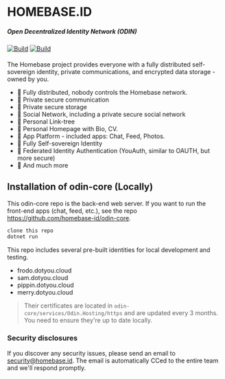 # HOMEBASE.ID
##### Open Decentralized Identity Network (ODIN)

[![Build](https://github.com/YouFoundation/dotyoucore/actions/workflows/host-build-and-test-main-debug.yml/badge.svg)](https://github.com/YouFoundation/dotyoucore/actions/workflows/host-build-and-test-main-debug.yml)
[![Build](https://github.com/YouFoundation/dotyoucore/actions/workflows/host-build-and-test-main-release.yml/badge.svg)](https://github.com/YouFoundation/dotyoucore/actions/workflows/host-build-and-test-main-release.yml)

####
The Homebase project provides everyone with a fully distributed self-sovereign identity, private communications, and encrypted data storage - owned by you.

- 🚀 Fully distributed, nobody controls the Homebase network.
- 🚀 Private secure communication
- 🚀 Private secure storage
- 🚀 Social Network, including a private secure social network
- 🚀 Personal Link-tree
- 🚀 Personal Homepage with Bio, CV.
- 🚀 App Platform - included apps: Chat, Feed, Photos.
- 🚀 Fully Self-sovereign Identity
- 🚀 Federated Identity Authentication (YouAuth, similar to OAUTH, but more secure)
- 🚀 And much more

## Installation of odin-core (Locally)

This odin-core repo is the back-end web server.  If you want to run the front-end apps (chat, feed, etc.), see the repo https://github.com/homebase-id/odin-core.


```bash
clone this repo
dotnet run
```

This repo includes several pre-built identities for local development and testing.

- frodo.dotyou.cloud
- sam.dotyou.cloud
- pippin.dotyou.cloud
- merry.dotyou.cloud

> Their certificates are located in `odin-core/services/Odin.Hosting/https` and are updated every 3 months.  You need  to ensure they're up to date locally.

### Security disclosures
If you discover any security issues, please send an email to security@homebase.id. The email is automatically CCed to the entire team and we'll respond promptly.
